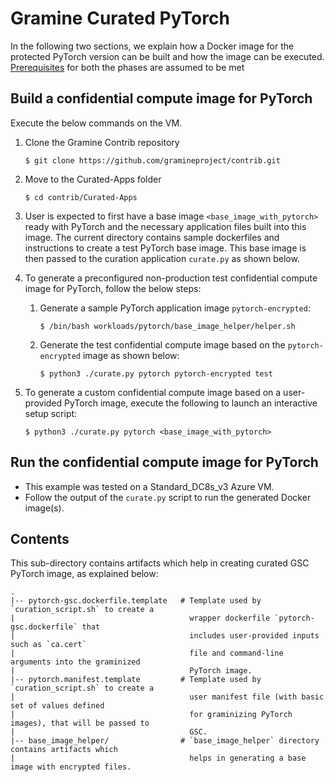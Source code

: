 # Gramine Curated PyTorch
In the following two sections, we explain how a Docker image for the protected PyTorch version can
be built and how the image can be executed. [Prerequisites](https://github.com/gramineproject/contrib.git/Curated-Apps/README.md) for both the phases are assumed to be met

## Build a confidential compute image for PyTorch
Execute the below commands on the VM.

1. Clone the Gramine Contrib repository

       $ git clone https://github.com/gramineproject/contrib.git

2. Move to the Curated-Apps folder

       $ cd contrib/Curated-Apps

3. User is expected to first have a base image `<base_image_with_pytorch>` ready with PyTorch and
   the necessary application files built into this image. The current directory contains sample
   dockerfiles and instructions to create a test PyTorch base image. This base image is then passed
   to the curation application `curate.py` as shown below.

4. To generate a preconfigured non-production test confidential compute image for PyTorch,  follow
   the below steps:
   1. Generate a sample PyTorch application image `pytorch-encrypted`:

          $ /bin/bash workloads/pytorch/base_image_helper/helper.sh

   2. Generate the test confidential compute image based on the `pytorch-encrypted` image  as shown 
      below:

          $ python3 ./curate.py pytorch pytorch-encrypted test

5. To generate a custom confidential compute image based on a user-provided PyTorch image, execute
   the following to launch an interactive setup script:

       $ python3 ./curate.py pytorch <base_image_with_pytorch>

## Run the confidential compute image for PyTorch

- This example was tested on a Standard_DC8s_v3 Azure VM.
- Follow the output of the `curate.py` script to run the generated Docker image(s).

## Contents
This sub-directory contains artifacts which help in creating curated GSC PyTorch image, as explained
below:

    .
    |-- pytorch-gsc.dockerfile.template   # Template used by `curation_script.sh` to create a
    |                                       wrapper dockerfile `pytorch-gsc.dockerfile` that
    |                                       includes user-provided inputs such as `ca.cert`
    |                                       file and command-line arguments into the graminized
    |                                       PyTorch image.
    |-- pytorch.manifest.template         # Template used by `curation_script.sh` to create a
    |                                       user manifest file (with basic set of values defined
    |                                       for graminizing PyTorch images), that will be passed to
    |                                       GSC.
    |-- base_image_helper/                # `base_image_helper` directory contains artifacts which
    |                                       helps in generating a base image with encrypted files.
